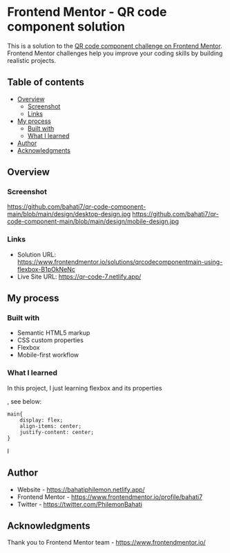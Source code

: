 # Frontend Mentor - QR code component solution

This is a solution to the [QR code component challenge on Frontend Mentor](https://www.frontendmentor.io/challenges/qr-code-component-iux_sIO_H). Frontend Mentor challenges help you improve your coding skills by building realistic projects. 

## Table of contents

- [Overview](#overview)
  - [Screenshot](#screenshot)
  - [Links](#links)
- [My process](#my-process)
  - [Built with](#built-with)
  - [What I learned](#what-i-learned)
- [Author](#author)
- [Acknowledgments](#acknowledgments)



## Overview

### Screenshot

https://github.com/bahati7/qr-code-component-main/blob/main/design/desktop-design.jpg
https://github.com/bahati7/qr-code-component-main/blob/main/design/mobile-design.jpg



### Links

- Solution URL: https://www.frontendmentor.io/solutions/qrcodecomponentmain-using-flexbox-B1pOkNeNc
- Live Site URL: https://qr-code-7.netlify.app/

## My process

### Built with

- Semantic HTML5 markup
- CSS custom properties
- Flexbox
- Mobile-first workflow




### What I learned

In this project, I just learning flexbox and its properties

, see below:

```
main{
    display: flex;
    align-items: center;
    justify-content: center;
}
```

I
## Author

- Website - https://bahatiphilemon.netlify.app/
- Frontend Mentor - https://www.frontendmentor.io/profile/bahati7
- Twitter - https://twitter.com/PhilemonBahati



## Acknowledgments

Thank you to Frontend Mentor team - https://www.frontendmentor.io/
